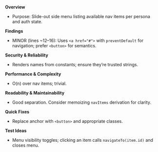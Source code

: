 **Overview**
- Purpose: Slide-out side menu listing available nav items per persona and auth state.

**Findings**
- MINOR (lines ~12–16): Uses `<a href="#">` with `preventDefault` for navigation; prefer `<button>` for semantics.

**Security & Reliability**
- Renders names from constants; ensure they’re trusted strings.

**Performance & Complexity**
- O(n) over nav items; trivial.

**Readability & Maintainability**
- Good separation. Consider memoizing `navItems` derivation for clarity.

**Quick Fixes**
- Replace anchor with `<button>` and appropriate classes.

**Test Ideas**
- Menu visibility toggles; clicking an item calls `navigateTo(item.id)` and closes menu.

